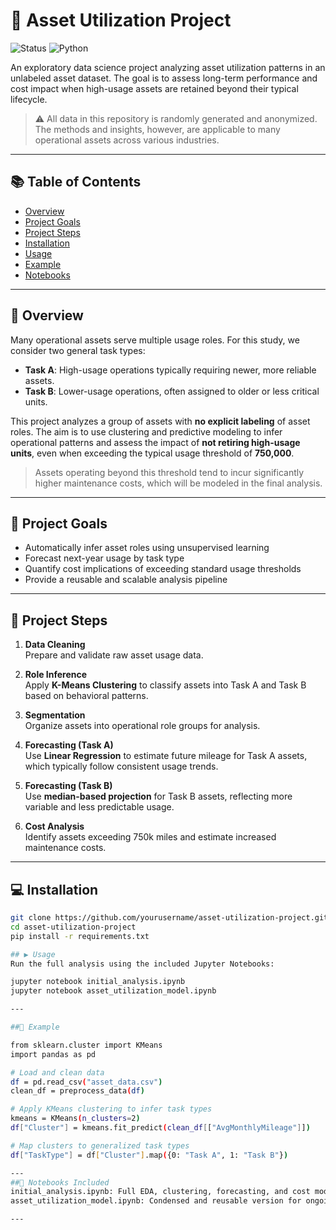 # 🚚 Asset Utilization Project

![Status](https://img.shields.io/badge/status-active-brightgreen)
![Python](https://img.shields.io/badge/python-3.8+-blue)

An exploratory data science project analyzing asset utilization patterns in an unlabeled asset dataset. The goal is to assess long-term performance and cost impact when high-usage assets are retained beyond their typical lifecycle.

> ⚠️ All data in this repository is randomly generated and anonymized. The methods and insights, however, are applicable to many operational assets across various industries.

---

## 📚 Table of Contents

- [Overview](#-overview)
- [Project Goals](#-project-goals)
- [Project Steps](#-project-steps)
- [Installation](#-installation)
- [Usage](#-usage)
- [Example](#-example)
- [Notebooks](#-notebooks-included)


---

## 📌 Overview

Many operational assets serve multiple usage roles. For this study, we consider two general task types:

- **Task A**: High-usage operations typically requiring newer, more reliable assets.
- **Task B**: Lower-usage operations, often assigned to older or less critical units.

This project analyzes a group of assets with **no explicit labeling** of asset roles. The aim is to use clustering and predictive modeling to infer operational patterns and assess the impact of **not retiring high-usage units**, even when exceeding the typical usage threshold of **750,000**.

> Assets operating beyond this threshold tend to incur significantly higher maintenance costs, which will be modeled in the final analysis.

---

## 🎯 Project Goals

- Automatically infer asset roles using unsupervised learning
- Forecast next-year usage by task type
- Quantify cost implications of exceeding standard usage thresholds
- Provide a reusable and scalable analysis pipeline

---

## 🧪 Project Steps

1. **Data Cleaning**  
   Prepare and validate raw asset usage data.

2. **Role Inference**  
   Apply **K-Means Clustering** to classify assets into Task A and Task B based on behavioral patterns.

3. **Segmentation**  
   Organize assets into operational role groups for analysis.

4. **Forecasting (Task A)**  
   Use **Linear Regression** to estimate future mileage for Task A assets, which typically follow consistent usage trends.

5. **Forecasting (Task B)**  
   Use **median-based projection** for Task B assets, reflecting more variable and less predictable usage.

6. **Cost Analysis**  
   Identify assets exceeding 750k miles and estimate increased maintenance costs.

---

## 💻 Installation

```bash
git clone https://github.com/yourusername/asset-utilization-project.git
cd asset-utilization-project
pip install -r requirements.txt

## ▶️ Usage
Run the full analysis using the included Jupyter Notebooks:

jupyter notebook initial_analysis.ipynb
jupyter notebook asset_utilization_model.ipynb

---

##🧾 Example

from sklearn.cluster import KMeans
import pandas as pd

# Load and clean data
df = pd.read_csv("asset_data.csv")
clean_df = preprocess_data(df)

# Apply KMeans clustering to infer task types
kmeans = KMeans(n_clusters=2)
df["Cluster"] = kmeans.fit_predict(clean_df[["AvgMonthlyMileage"]])

# Map clusters to generalized task types
df["TaskType"] = df["Cluster"].map({0: "Task A", 1: "Task B"})

---
##📂 Notebooks Included
initial_analysis.ipynb: Full EDA, clustering, forecasting, and cost modeling.
asset_utilization_model.ipynb: Condensed and reusable version for ongoing evaluations.

---
